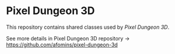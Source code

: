 # Pixel Dungeon 3D
This repository contains shared classes used by *Pixel Dungeon 3D*.

See more details in Pixel Dungeon 3D repository -> https://github.com/afomins/pixel-dungeon-3d
